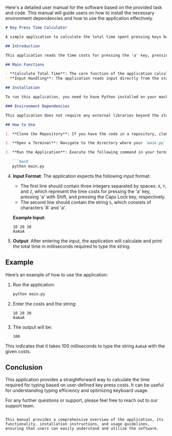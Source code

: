 Here's a detailed user manual for the software based on the provided task and code. This manual will guide users on how to install the necessary environment dependencies and how to use the application effectively.

```markdown
# Key Press Time Calculator

A simple application to calculate the total time spent pressing keys based on user-defined costs for different key presses.

## Introduction

This application reads the time costs for pressing the 'a' key, pressing 'a' with Shift, and pressing the Caps Lock key. It then calculates the total time required to type a given string consisting of 'A' and 'a' characters. The application is designed to help users understand the time implications of different key presses based on their preferences.

## Main Functions

- **Calculate Total Time**: The core function of the application calculates the total time based on the input costs and the string provided.
- **Input Handling**: The application reads input directly from the standard input, making it easy to integrate into various workflows.

## Installation

To run this application, you need to have Python installed on your machine. You can download Python from [python.org](https://www.python.org/downloads/).

### Environment Dependencies

This application does not require any external libraries beyond the standard Python library. Ensure you have Python 3.x installed.

## How to Use

1. **Clone the Repository**: If you have the code in a repository, clone it to your local machine. If you have the code in a single file, ensure you have it saved as `main.py`.

2. **Open a Terminal**: Navigate to the directory where your `main.py` file is located.

3. **Run the Application**: Execute the following command in your terminal:

   ```bash
   python main.py
   ```

4. **Input Format**: The application expects the following input format:
   - The first line should contain three integers separated by spaces: `X`, `Y`, and `Z`, which represent the time costs for pressing the 'a' key, pressing 'a' with Shift, and pressing the Caps Lock key, respectively.
   - The second line should contain the string `S`, which consists of characters 'A' and 'a'.

   **Example Input**:
   ```
   10 20 30
   AaAaA
   ```

5. **Output**: After entering the input, the application will calculate and print the total time in milliseconds required to type the string.

## Example

Here’s an example of how to use the application:

1. Run the application:
   ```bash
   python main.py
   ```

2. Enter the costs and the string:
   ```
   10 20 30
   AaAaA
   ```

3. The output will be:
   ```
   100
   ```

This indicates that it takes 100 milliseconds to type the string `AaAaA` with the given costs.

## Conclusion

This application provides a straightforward way to calculate the time required for typing based on user-defined key press costs. It can be useful for understanding typing efficiency and optimizing keyboard usage.

For any further questions or support, please feel free to reach out to our support team.
```

This manual provides a comprehensive overview of the application, its functionality, installation instructions, and usage guidelines, ensuring that users can easily understand and utilize the software.
